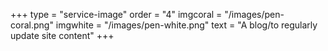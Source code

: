 +++
type = "service-image"
order = "4"
imgcoral = "/images/pen-coral.png"
imgwhite = "/images/pen-white.png"
text = "A blog/to regularly update site content"
+++
    